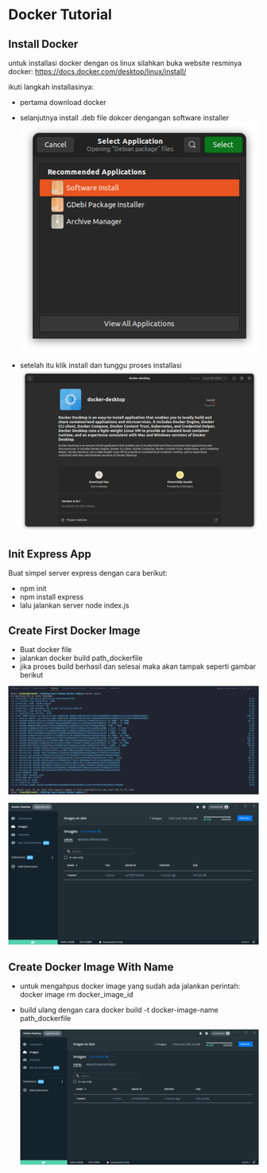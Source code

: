 # Docker Tutorial

## Install Docker

untuk installasi docker dengan os linux silahkan buka website resminya docker:
https://docs.docker.com/desktop/linux/install/

ikuti langkah installasinya:

- pertama download docker
- selanjutnya install .deb file dokcer dengangan software installer
  ![alt text](./image/Screenshot%20from%202022-07-12%2010-22-38.png)

- setelah itu klik install dan tunggu proses installasi
  ![alt text](./image/Screenshot%20from%202022-07-12%2010-22-14.png)

## Init Express App

Buat simpel server express dengan cara berikut:

- npm init
- npm install express
- lalu jalankan server node index.js

## Create First Docker Image

- Buat docker file
- jalankan docker build path_dockerfile
- jika proses build berhasil dan selesai maka akan tampak seperti gambar berikut

![alt text](./image/Screenshot%20from%202022-07-12%2011-14-14.png)

![alt text](./image/Screenshot%20from%202022-07-12%2011-16-24.png)

## Create Docker Image With Name

- untuk mengahpus docker image yang sudah ada jalankan perintah: docker image rm docker_image_id
- build ulang dengan cara docker build -t docker-image-name path_dockerfile

  ![alt text](./image/Screenshot%20from%202022-07-12%2011-16-24.png)
